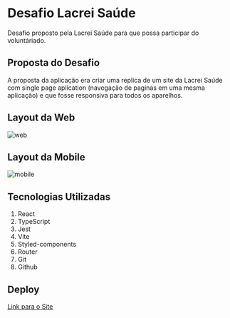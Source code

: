 # Desafio Lacrei Saúde

Desafio proposto pela Lacrei Saúde para que possa participar do voluntáriado. 

## Proposta do Desafio

A proposta da aplicação era criar uma replica de um site da Lacrei Saúde com single page aplication (navegação de paginas em uma mesma aplicação) e que fosse responsiva para todos os aparelhos.

## Layout da Web

![web](https://github.com/pedrohsilvah/front-end-lacrei/assets/124065912/f6f63a71-0812-48d0-ab2d-c0eb15eb5820)

## Layout da Mobile

![mobile](https://github.com/pedrohsilvah/front-end-lacrei/assets/124065912/3746e4ed-c36d-4a80-8b40-625170923859)

## Tecnologias Utilizadas
1. React
2. TypeScript
3. Jest
4. Vite
5. Styled-components
6. Router
7. Git
8. Github

## Deploy

[Link para o Site](pedrohsilvah.github.io/front-end-lacrei/)
